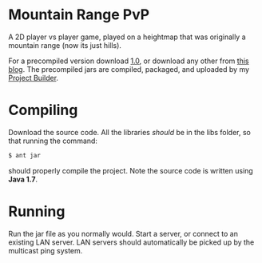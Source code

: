 Mountain Range PvP
==================

A 2D player vs player game, played on a heightmap that was originally a mountain range (now its just hills). 

For a precompiled version download [1.0](http://devlog.terrifictales.net/wp-content/uploads/2013/03/wpid-mountainrangepvp-v1.0.jar), or download any other from [this blog](http://devlog.terrifictales.net/). The precompiled jars are compiled, packaged, and uploaded by my [Project Builder](http://github.com/ThorinII/ProjectBuilder).


Compiling
=========

Download the source code. All the libraries *should* be in the libs folder, so that running the command:

```bash
$ ant jar
```

should properly compile the project. Note the source code is written using __Java 1.7__.


Running
=======

Run the jar file as you normally would. Start a server, or connect to an existing LAN server. LAN servers should automatically be picked up by the multicast ping system.
